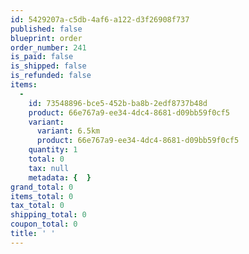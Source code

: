 ```yaml
---
id: 5429207a-c5db-4af6-a122-d3f26908f737
published: false
blueprint: order
order_number: 241
is_paid: false
is_shipped: false
is_refunded: false
items:
  -
    id: 73548896-bce5-452b-ba8b-2edf8737b48d
    product: 66e767a9-ee34-4dc4-8681-d09bb59f0cf5
    variant:
      variant: 6.5km
      product: 66e767a9-ee34-4dc4-8681-d09bb59f0cf5
    quantity: 1
    total: 0
    tax: null
    metadata: {  }
grand_total: 0
items_total: 0
tax_total: 0
shipping_total: 0
coupon_total: 0
title: ' '
---
```

